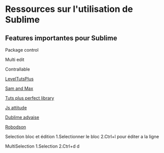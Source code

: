 # Ressources sur l'utilisation de Sublime 

## Features importantes pour Sublime

Package control

Multi edit 

Contrallable


[LevelTutsPlus](http://leveluptuts.com/tutorials/sublime-text-2-tutorials/4-how-change-and-add-color-schemes)

[Sam and Max](http://sametmax.com/10-astuces-pour-sublime-text-2/)

[Tuts plus perfect library](https://courses.tutsplus.com/courses/perfect-workflow-in-sublime-text-2)

[Js attitude](http://www.js-attitude.fr/2013/03/12/sublime-text-dev-web-config-trucs-astuces/#killer-feature%20#1:%20navigation%20ultra-rapide)

[Dublime advaise](http://robdodson.me/blog/2012/06/23/sublime-text-2-tips-and-shortcuts/)

[Robodson](http://robdodson.me/blog/2012/06/23/sublime-text-2-tips-and-shortcuts/)

[]()

[]()


Selection bloc et édition 
1.Selectionner le bloc
2.Ctrl+l pour éditer a la ligne

MultiSelection 
1.Selection 
2.Ctrl+d d